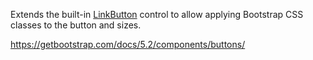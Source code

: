 Extends the built-in [LinkButton](~/controls/builtin/LinkButton) control to allow applying Bootstrap CSS classes to the button and sizes.

<https://getbootstrap.com/docs/5.2/components/buttons/>
